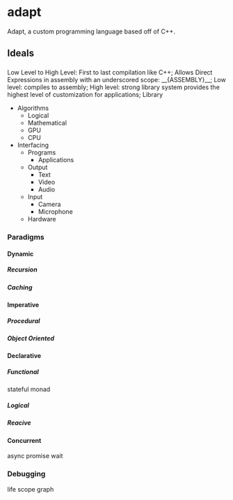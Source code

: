 # adapt
Adapt, a custom programming language based off of C++.
## Ideals
###
Low Level to High Level:
First to last compilation like C++; 
Allows Direct Expressions in assembly with an underscored scope: \_\_{ASSEMBLY}\_\_;
Low level: compiles to assembly;
High level: strong library system provides the highest level of customization for applications;
Library
* Algorithms
  * Logical 
  * Mathematical
  * GPU 
  * CPU 
* Interfacing
  * Programs
    * Applications
  * Output
    * Text
    * Video
    * Audio
  * Input
    * Camera
    * Microphone
  * Hardware
### Paradigms
#### Dynamic
##### Recursion
##### Caching
#### Imperative
##### Procedural
##### Object Oriented
#### Declarative
##### Functional
stateful
monad
##### Logical
##### Reacive
#### Concurrent
async
promise
wait
### Debugging
life
scope
graph
